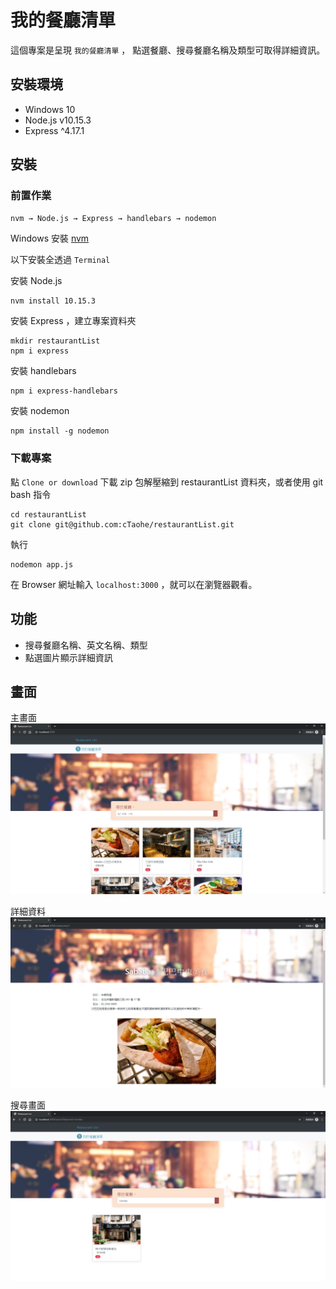 # 我的餐廳清單
這個專案是呈現 `我的餐廳清單` ， 點選餐廳、搜尋餐廳名稱及類型可取得詳細資訊。

## 安裝環境

- Windows 10
- Node.js v10.15.3
- Express ^4.17.1

## 安裝

### 前置作業
`nvm → Node.js → Express → handlebars → nodemon`

Windows 安裝 [nvm](https://github.com/coreybutler/nvm-windows/releases) 

以下安裝全透過 `Terminal`

安裝 Node.js
```
nvm install 10.15.3
```

安裝 Express ，建立專案資料夾
```
mkdir restaurantList
npm i express
```

安裝 handlebars
```
npm i express-handlebars
```

安裝 nodemon
```
npm install -g nodemon
```

### 下載專案

點 `Clone or download` 下載 zip 包解壓縮到 restaurantList 資料夾，或者使用 git bash 指令

```
cd restaurantList
git clone git@github.com:cTaohe/restaurantList.git
```

執行
```
nodemon app.js
```

在 Browser 網址輸入 `localhost:3000` ，就可以在瀏覽器觀看。

## 功能

- 搜尋餐廳名稱、英文名稱、類型
- 點選圖片顯示詳細資訊

## 畫面
主畫面
![image](/public/img/main.PNG)

詳細資料
![image](/public/img/show.PNG)

搜尋畫面
![image](/public/img/search.PNG)

